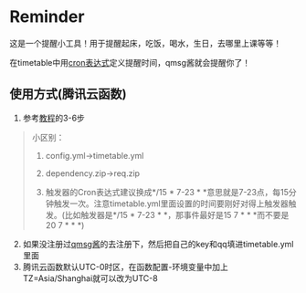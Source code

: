 # Reminder

这是一个提醒小工具！用于提醒起床，吃饭，喝水，生日，去哪里上课等等！

在timetable中用[cron表达式](https://www.runoob.com/linux/linux-comm-crontab.html)定义提醒时间，qmsg酱就会提醒你了！

## 使用方式(腾讯云函数)

1. 参考[教程](https://github.com/ZimoLoveShuang/auto-submit#%E4%BA%91%E7%AB%AF%E7%B3%BB%E7%BB%9F%E5%8F%AF%E7%94%A8%E9%85%8D%E5%90%88%E8%85%BE%E8%AE%AF%E4%BA%91%E5%87%BD%E6%95%B0)的3-6步

> 小区别：
>
> 1. config.yml→timetable.yml
>
> 2. dependency.zip→req.zip
>
> 3. 触发器的Cron表达式建议换成*/15 * 7-23 * \*意思就是7-23点，每15分钟触发一次。注意timetable.yml里面设置的时间要刚好对得上触发器触发。(比如触发器是*/15 * 7-23 * \*，那事件最好是15 7 * * *而不要是20 7 * * *)

2. 如果没注册过[qmsg酱](https://qmsg.zendee.cn/)的去注册下，然后把自己的key和qq填进timetable.yml里面
3. 腾讯云函数默认UTC-0时区，在函数配置-环境变量中加上TZ=Asia/Shanghai就可以改为UTC-8
